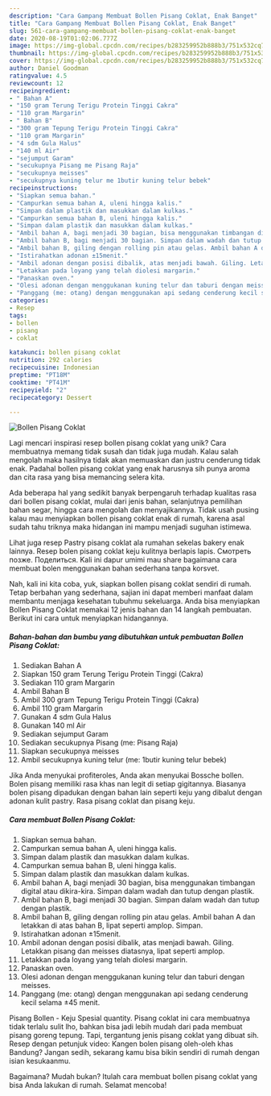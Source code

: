 ```yaml
---
description: "Cara Gampang Membuat Bollen Pisang Coklat, Enak Banget"
title: "Cara Gampang Membuat Bollen Pisang Coklat, Enak Banget"
slug: 561-cara-gampang-membuat-bollen-pisang-coklat-enak-banget
date: 2020-08-19T01:02:06.777Z
image: https://img-global.cpcdn.com/recipes/b283259952b888b3/751x532cq70/bollen-pisang-coklat-foto-resep-utama.jpg
thumbnail: https://img-global.cpcdn.com/recipes/b283259952b888b3/751x532cq70/bollen-pisang-coklat-foto-resep-utama.jpg
cover: https://img-global.cpcdn.com/recipes/b283259952b888b3/751x532cq70/bollen-pisang-coklat-foto-resep-utama.jpg
author: Daniel Goodman
ratingvalue: 4.5
reviewcount: 12
recipeingredient:
- " Bahan A"
- "150 gram Terung Terigu Protein Tinggi Cakra"
- "110 gram Margarin"
- " Bahan B"
- "300 gram Tepung Terigu Protein Tinggi Cakra"
- "110 gram Margarin"
- "4 sdm Gula Halus"
- "140 ml Air"
- "sejumput Garam"
- "secukupnya Pisang me Pisang Raja"
- "secukupnya meisses"
- "secukupnya kuning telur me 1butir kuning telur bebek"
recipeinstructions:
- "Siapkan semua bahan."
- "Campurkan semua bahan A, uleni hingga kalis."
- "Simpan dalam plastik dan masukkan dalam kulkas."
- "Campurkan semua bahan B, uleni hingga kalis."
- "Simpan dalam plastik dan masukkan dalam kulkas."
- "Ambil bahan A, bagi menjadi 30 bagian, bisa menggunakan timbangan digital atau dikira-kira. Simpan dalam wadah dan tutup dengan plastik."
- "Ambil bahan B, bagi menjadi 30 bagian. Simpan dalam wadah dan tutup dengan plastik."
- "Ambil bahan B, giling dengan rolling pin atau gelas. Ambil bahan A dan letakkan di atas bahan B, lipat seperti amplop. Simpan."
- "Istirahatkan adonan ±15menit."
- "Ambil adonan dengan posisi dibalik, atas menjadi bawah. Giling. Letakkan pisang dan meisses diatasnya, lipat seperti amplop."
- "Letakkan pada loyang yang telah diolesi margarin."
- "Panaskan oven."
- "Olesi adonan dengan menggukanan kuning telur dan taburi dengan meisses."
- "Panggang (me: otang) dengan menggunakan api sedang cenderung kecil selama ±45 menit."
categories:
- Resep
tags:
- bollen
- pisang
- coklat

katakunci: bollen pisang coklat 
nutrition: 292 calories
recipecuisine: Indonesian
preptime: "PT18M"
cooktime: "PT41M"
recipeyield: "2"
recipecategory: Dessert

---
```



![Bollen Pisang Coklat](https://img-global.cpcdn.com/recipes/b283259952b888b3/751x532cq70/bollen-pisang-coklat-foto-resep-utama.jpg)

Lagi mencari inspirasi resep bollen pisang coklat yang unik? Cara membuatnya memang tidak susah dan tidak juga mudah. Kalau salah mengolah maka hasilnya tidak akan memuaskan dan justru cenderung tidak enak. Padahal bollen pisang coklat yang enak harusnya sih punya aroma dan cita rasa yang bisa memancing selera kita.

Ada beberapa hal yang sedikit banyak berpengaruh terhadap kualitas rasa dari bollen pisang coklat, mulai dari jenis bahan, selanjutnya pemilihan bahan segar, hingga cara mengolah dan menyajikannya. Tidak usah pusing kalau mau menyiapkan bollen pisang coklat enak di rumah, karena asal sudah tahu triknya maka hidangan ini mampu menjadi suguhan istimewa.

Lihat juga resep Pastry pisang coklat ala rumahan sekelas bakery enak lainnya. Resep bolen pisang coklat keju kulitnya berlapis lapis. Смотреть позже. Поделиться. Kali ini dapur umimi mau share bagaimana cara membuat bolen menggunakan bahan sederhana tanpa korsvet.


Nah, kali ini kita coba, yuk, siapkan bollen pisang coklat sendiri di rumah. Tetap berbahan yang sederhana, sajian ini dapat memberi manfaat dalam membantu menjaga kesehatan tubuhmu sekeluarga. Anda bisa menyiapkan Bollen Pisang Coklat memakai 12 jenis bahan dan 14 langkah pembuatan. Berikut ini cara untuk menyiapkan hidangannya.

<!--inarticleads1-->

##### Bahan-bahan dan bumbu yang dibutuhkan untuk pembuatan Bollen Pisang Coklat:

1. Sediakan  Bahan A
1. Siapkan 150 gram Terung Terigu Protein Tinggi (Cakra)
1. Sediakan 110 gram Margarin
1. Ambil  Bahan B
1. Ambil 300 gram Tepung Terigu Protein Tinggi (Cakra)
1. Ambil 110 gram Margarin
1. Gunakan 4 sdm Gula Halus
1. Gunakan 140 ml Air
1. Sediakan sejumput Garam
1. Sediakan secukupnya Pisang (me: Pisang Raja)
1. Siapkan secukupnya meisses
1. Ambil secukupnya kuning telur (me: 1butir kuning telur bebek)


Jika Anda menyukai profiteroles, Anda akan menyukai Bossche bollen. Bolen pisang memiliki rasa khas nan legit di setiap gigitannya. Biasanya bolen pisang dipadukan dengan bahan lain seperti keju yang dibalut dengan adonan kulit pastry. Rasa pisang coklat dan pisang keju. 

<!--inarticleads2-->

##### Cara membuat Bollen Pisang Coklat:

1. Siapkan semua bahan.
1. Campurkan semua bahan A, uleni hingga kalis.
1. Simpan dalam plastik dan masukkan dalam kulkas.
1. Campurkan semua bahan B, uleni hingga kalis.
1. Simpan dalam plastik dan masukkan dalam kulkas.
1. Ambil bahan A, bagi menjadi 30 bagian, bisa menggunakan timbangan digital atau dikira-kira. Simpan dalam wadah dan tutup dengan plastik.
1. Ambil bahan B, bagi menjadi 30 bagian. Simpan dalam wadah dan tutup dengan plastik.
1. Ambil bahan B, giling dengan rolling pin atau gelas. Ambil bahan A dan letakkan di atas bahan B, lipat seperti amplop. Simpan.
1. Istirahatkan adonan ±15menit.
1. Ambil adonan dengan posisi dibalik, atas menjadi bawah. Giling. Letakkan pisang dan meisses diatasnya, lipat seperti amplop.
1. Letakkan pada loyang yang telah diolesi margarin.
1. Panaskan oven.
1. Olesi adonan dengan menggukanan kuning telur dan taburi dengan meisses.
1. Panggang (me: otang) dengan menggunakan api sedang cenderung kecil selama ±45 menit.


Pisang Bollen - Keju Spesial quantity. Pisang coklat ini cara membuatnya tidak terlalu sulit lho, bahkan bisa jadi lebih mudah dari pada membuat pisang goreng tepung. Tapi, tergantung jenis pisang coklat yang dibuat sih. Resep dengan petunjuk video: Kangen bolen pisang oleh-oleh khas Bandung? Jangan sedih, sekarang kamu bisa bikin sendiri di rumah dengan isian kesukaanmu. 

Bagaimana? Mudah bukan? Itulah cara membuat bollen pisang coklat yang bisa Anda lakukan di rumah. Selamat mencoba!

